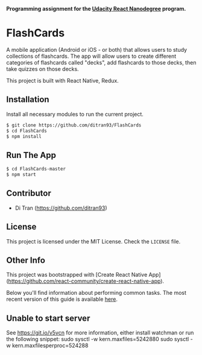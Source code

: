 
**Programming assignment for the [Udacity React Nanodegree](https://www.udacity.com/course/react-nanodegree--nd019) program.**
# FlashCards
A mobile application (Android or iOS - or both) that allows users to study collections of flashcards. The app will allow users to create different categories of flashcards called "decks", add flashcards to those decks, then take quizzes on those decks.

This project is built with React Native, Redux.


## Installation

Install all necessary modules to run the current project.

```bash
$ git clone https://github.com/ditran93/FlashCards
$ cd FlashCards
$ npm install
```

## Run The App

```bash
$ cd FlashCards-master
$ npm start
```

## Contributor

* Di Tran (https://github.com/ditran93)


## License

This project is licensed under the MIT License. Check the `LICENSE` file.

## Other Info
This project was bootstrapped with [Create React Native App]
(https://github.com/react-community/create-react-native-app).

Below you'll find information about performing common tasks. The most recent version of this guide is available [here](https://github.com/react-community/create-react-native-app/blob/master/react-native-scripts/template/README.md).

## Unable to start server
See https://git.io/v5vcn for more information, either install watchman or run the following snippet:
  sudo sysctl -w kern.maxfiles=5242880
  sudo sysctl -w kern.maxfilesperproc=524288
